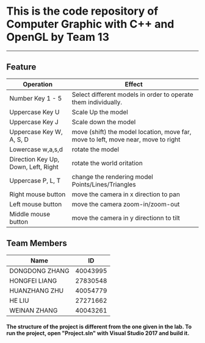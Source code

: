 # This is the code repository of Computer Graphic with C++ and OpenGL by Team 13
---
## Feature

| Operation | Effect |
| ------ | ----------- |
| Number Key 1 - 5   | Select different models in order to operate them individually. |
| Uppercase Key U | Scale Up the model |
| Uppercase Key J | Scale down the model |
| Uppercase Key W, A, S, D | move (shift) the model location, move far, move to left, move near, move to right |
| Lowercase w,a,s,d | rotate the model |
| Direction Key Up, Down, Left, Right | rotate the world oritation |
| Uppercase P, L, T | change the rendering model Points/Lines/Triangles |
| Right mouse button | move the camera in x direction to pan|
| Left mouse button | move the camera zoom-in/zoom-out |
| Middle mouse button | move the camera in y directionn to tilt |

## Team Members
| Name   | ID |
| ------ | ----------- |
| DONGDONG ZHANG | 40043995 |
| HONGFEI LIANG | 27830548 |
| HUANZHANG ZHU | 40054779 |
| HE LIU | 27271662 |
| WEINAN ZHANG | 40043261 |

#### The structure of the project is different from the one given in the lab. To run the project, open "Project.sln" with Visual Studio 2017 and build it.
